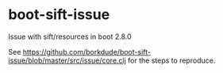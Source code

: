 # boot-sift-issue
Issue with sift/resources in boot 2.8.0

See https://github.com/borkdude/boot-sift-issue/blob/master/src/issue/core.clj for the steps to reproduce.
